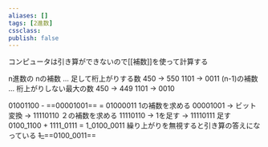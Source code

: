 ```yaml
---
aliases: []
tags: [2進数]
cssclass:
publish: false
---
```

コンピュータは引き算ができないので[[補数]]を使って計算する

n進数の
	nの補数 ... 足して桁上がりする数
		450 → 550
		1101 → 0011
	(n-1)の補数 ... 桁上がりしない最大の数
		450 → 449
		1101 → 0010

01001100 - ==00001001== = 01000011
1の補数を求める
	00001001 → ビット変換 → 11110110
２の補数を求める
	11110110 → 1を足す → 11110111
足す
	0100_1100 + 1111_0111 = 1_0100_0011
繰り上がりを無視すると引き算の答えになっている
	~~1_~~==0100_0011==
